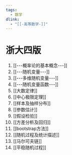 ```yaml
---
tags:
  - 数学
dlink:
  - "[[-高等数学-]]"
---
```

# 浙大四版
1. [[---概率论的基本概念---]]
2. [[---随机变量---]]
3. [[---多维随机变量---]]
4. [[---随机变量函数---]]
5. [[大数定律]]
6. [[中心极限定理]]
7. [[样本及抽样分布]]
8. [[参数估计]]
9. [[假设检验]]
10. [[方差分析及回归]]
11. [[bootstrap方法]]
12. [[随机过程及统计描述]]
13. [[马尔可夫链]]
14. [[平稳随机过程]]
